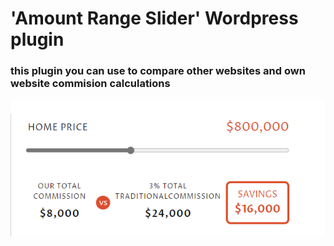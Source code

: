 # 'Amount Range Slider' Wordpress plugin 
### this plugin you can use to compare other websites and own website commision calculations

![screenshot](Screenshort.png)

